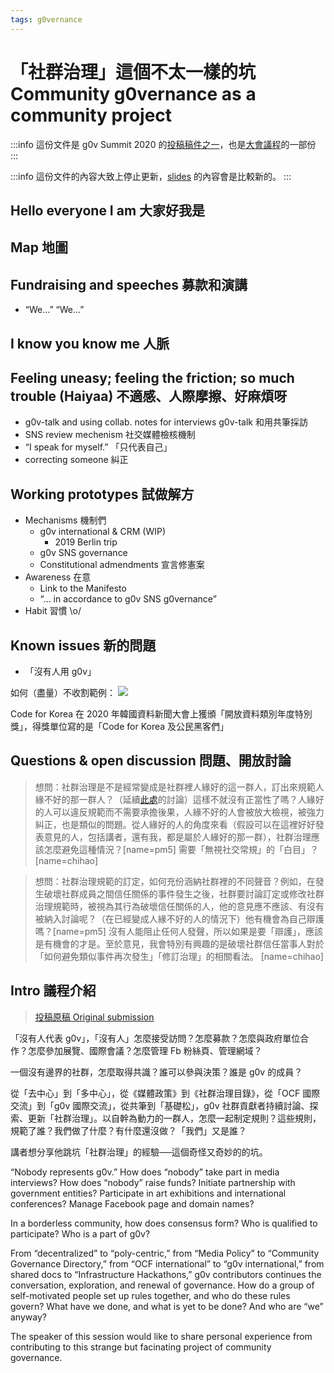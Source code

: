 ```yaml
---
tags: g0vernance
---
```

# 「社群治理」這個不太一樣的坑 Community g0vernance as a community project

:::info
這份文件是 g0v Summit 2020 的[投稿稿件之一](https://propose.summit2020.g0v.tw/proposal-detail/5eddea12ba206b030d66a2ca)，也是[大會議程](https://summit.g0v.tw/2020/agenda/2020-12-05/5eddea12ba206b030d66a2ca)的一部份
:::

:::info
這份文件的內容大致上停止更新，[slides](https://docs.google.com/presentation/d/1k2z8HTx50ku1ozOY4Pf80dvnMsww1V9ZgeC8stanQu4/edit#slide=id.gaee6ebf3ec_0_14) 的內容會是比較新的。
:::

## Hello everyone I am 大家好我是
## Map 地圖
## Fundraising and speeches 募款和演講
- “We...” “We...”
## I know you know me 人脈
## Feeling uneasy; feeling the friction; so much trouble (Haiyaa) 不適感、人際摩擦、好麻煩呀
- g0v-talk and using collab. notes for interviews g0v-talk 和用共筆採訪
- SNS review mechenism 社交媒體檢核機制
- “I speak for myself.” 「只代表自己」
- correcting someone 糾正
## Working prototypes 試做解方
- Mechanisms 機制們
    - g0v international & CRM (WIP)
        - 2019 Berlin trip
    - g0v SNS governance
    - Constitutional admendments 宣言修憲案
- Awareness 在意
    - Link to the Manifesto
    - “... in accordance to g0v SNS g0vernance”
- Habit 習慣 \o/
## Known issues 新的問題
- 「沒有人用 g0v」

如何（盡量）不收割範例：
![](https://s3-ap-northeast-1.amazonaws.com/g0v-hackmd-images/uploads/upload_c191b8cfe7c3bd5d84e64aa64a8e375e.jpg)

Code for Korea 在 2020 年韓國資料新聞大會上獲頒「開放資料類別年度特別獎」，得獎單位寫的是「Code for Korea 及公民黑客們」

## Questions & open discussion 問題、開放討論

> 想問：社群治理是不是經常變成是社群裡人緣好的這一群人，訂出來規範人緣不好的那一群人？（延續[此處](https://discuss.summit2020.g0v.tw/topic/239/%E7%82%BA%E4%BB%80%E9%BA%BC%E7%A4%BE%E7%BE%A4%E6%B2%BB%E7%90%86%E9%80%99%E9%BA%BC%E9%BA%BB%E7%85%A9/7?_=1597724525011)的討論）這樣不就沒有正當性了嗎？人緣好的人可以違反規範而不需要承擔後果，人緣不好的人會被放大檢視，被強力糾正，也是類似的問題。從人緣好的人的角度來看（假設可以在這裡好好發表意見的人，包括講者，還有我，都是屬於人緣好的那一群），社群治理應該怎麼避免這種情況？[name=pm5]
> 需要「無視社交常規」的「白目」？ [name=chihao]

> 想問：社群治理規範的訂定，如何充份涵納社群裡的不同聲音？例如，在發生破壞社群成員之間信任關係的事件發生之後，社群要討論訂定或修改社群治理規範時，被視為其行為破壞信任關係的人，他的意見應不應該、有沒有被納入討論呢？（在已經變成人緣不好的人的情況下）他有機會為自己辯護嗎？[name=pm5]
> 沒有人能阻止任何人發聲，所以如果是要「辯護」，應該是有機會的才是。至於意見，我會特別有興趣的是破壞社群信任當事人對於「如何避免類似事件再次發生」「修訂治理」的相關看法。 [name=chihao]

## Intro 議程介紹
> [投稿原稿 Original submission](https://propose.summit2020.g0v.tw/proposal-detail/5eddea12ba206b030d66a2ca)

「沒有人代表 g0v」，「沒有人」怎麼接受訪問？怎麼募款？怎麼與政府單位合作？怎麼參加展覽、國際會議？怎麼管理 Fb 粉絲頁、管理網域？

一個沒有邊界的社群，怎麼取得共識？誰可以參與決策？誰是 g0v 的成員？

從「去中心」到「多中心」，從《媒體政策》到《社群治理目錄》，從「OCF 國際交流」到「g0v 國際交流」，從共筆到「基礎松」，g0v 社群貢獻者持續討論、探索、更新「社群治理」。以自幹為動力的一群人，怎麼一起制定規則？這些規則，規範了誰？我們做了什麼？有什麼還沒做？「我們」又是誰？

講者想分享他跳坑「社群治理」的經驗──這個奇怪又奇妙的的坑。

“Nobody represents g0v.” How does “nobody” take part in media interviews? How does “nobody” raise funds? Initiate partnership with government entities? Participate in art exhibitions and international conferences? Manage Facebook page and domain names?

In a borderless community, how does consensus form? Who is qualified to participate? Who is a part of g0v?

From “decentralized” to “poly-centric,” from “Media Policy” to “Community Governance Directory,” from “OCF international” to “g0v international,” from shared docs to “Infrastructure Hackathons,” g0v contributors continues the conversation, exploration, and renewal of governance. How do a group of self-motivated people set up rules together, and who do these rules govern? What have we done, and what is yet to be done? And who are “we” anyway?

The speaker of this session would like to share personal experience from contributing to this strange but facinating project of community governance.